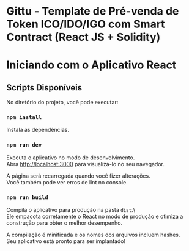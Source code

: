 # Gittu - Template de Pré-venda de Token ICO/IDO/IGO com Smart Contract (React JS + Solidity)

# Iniciando com o Aplicativo React

## Scripts Disponíveis

No diretório do projeto, você pode executar:

### `npm install`

Instala as dependências.

### `npm run dev`

Executa o aplicativo no modo de desenvolvimento.\
Abra [http://localhost:3000](http://localhost:3000) para visualizá-lo no seu navegador.

A página será recarregada quando você fizer alterações.\
Você também pode ver erros de lint no console.

### `npm run build`

Compila o aplicativo para produção na pasta `dist`.\  
Ele empacota corretamente o React no modo de produção e otimiza a construção para obter o melhor desempenho.

A compilação é minificada e os nomes dos arquivos incluem hashes.\
Seu aplicativo está pronto para ser implantado!